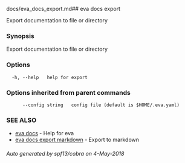 docs/eva_docs_export.md## eva docs export

Export documentation to file or directory

### Synopsis

Export documentation to file or directory

### Options

```
  -h, --help   help for export
```

### Options inherited from parent commands

```
      --config string   config file (default is $HOME/.eva.yaml)
```

### SEE ALSO

* [eva docs](eva_docs.md)	 - Help for eva
* [eva docs export markdown](eva_docs_export_markdown.md)	 - Export to markdown

###### Auto generated by spf13/cobra on 4-May-2018
